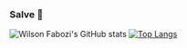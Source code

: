 <!--
**Wilsonfabozi/wilsonfabozi** is a ✨ _special_ ✨ repository because its `README.md` (this file) appears on your GitHub profile.

Here are some ideas to get you started:

- 🔭 I’m currently working on ...
- 🌱 I’m currently learning ...
- 👯 I’m looking to collaborate on ...
- 🤔 I’m looking for help with ...
- 💬 Ask me about ...
- 📫 How to reach me: ...
- 😄 Pronouns: ...
- ⚡ Fun fact: ...
-->
### Salve 🤙

![Wilson Fabozi's GitHub stats](https://github-readme-stats.vercel.app/api?username=wilsonfabozi&show_icons=true&theme=hartreuse-dark&count_private=true)
[![Top Langs](https://github-readme-stats.vercel.app/api/top-langs/?username=wilsonfabozi&layout=compact)](https://github.com/wilsonfabozi/github-readme-stats)
##
